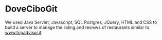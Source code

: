 # DoveCiboGit

We used Java Servlet, Javascript, SQL Postgres, JQuery, HTML and CSS to build a server to manage the rating and reviews of restaurants similar to www.tripadvisor.it
